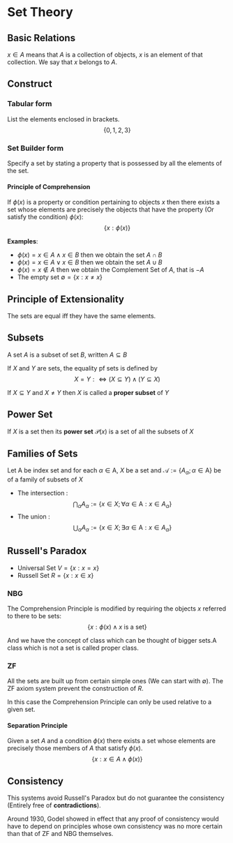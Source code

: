 # Set Theory

## Basic Relations
$x\in A$ means that $A$ is a collection of objects, $x$ is an element of that collection. We say that $x$ belongs to $A$.

## Construct
### Tabular form
List the elements enclosed in brackets.
$$\{0,1,2,3\}$$

### Set Builder form 
Specify a set by stating a property that is possessed by all the elements of the set.   

#### Principle of Comprehension
If $\phi (x)$ is a property or condition pertaining to objects $x$ then there  exists a set whose elements are precisely the objects that have the property (Or satisfy the condition) $\phi (x)$: 
$$\{x:\phi(x) \}$$

**Examples**:
- $\phi(x)=x\in A \land x \in B$ then we obtain the set $A\cap B$
- $\phi(x)=x\in A \lor x \in B$ then we obtain the set $A \cup B$
- $\phi(x)=x\notin A$ then we obtain the Complement Set of $A$, that is $-A$
- The empty set $\emptyset=\{x:x\neq x\}$

## Principle of Extensionality
The sets are equal iff they have the same elements.

## Subsets
A set $A$ is a subset of set $B$, written $A\subseteq B$

If $X$ and $Y$ are sets, the equality pf sets is defined by 
$$
X=Y:\iff (X\subseteq Y)\land (Y\subseteq X)
$$

If $X\subseteq Y$ and $X\not=Y$ then $X$ is called a **proper  subset** of $Y$ 

## Power Set
If $X$ is a set then its **power set** $\mathcal{P}(x)$ is a set of all the subsets of $X$

## Families of Sets
Let $\mathsf{A}$ be index set and for each $\alpha\in\mathsf{A}$, $X$ be a set and $\mathcal{A}:=\{A_\alpha ; \alpha\in\mathsf{A}\}$ be of a family of subsets of $X$
- The intersection : 
  $$\bigcap_{\alpha}A_\alpha:=\{x\in X ; \forall \alpha\in\mathsf{A}:x\in A_\alpha\}$$
- The union :
  $$\bigcup_{\alpha}A_\alpha:=\{x\in X ; \exists \alpha\in\mathsf{A}:x\in A_\alpha\}$$

 ## Russell's Paradox
- Universal Set $V=\{x:x=x\}$
- Russell Set $R=\{x:x\in x\}$

### NBG
The Comprehension Principle is modified by requiring the objects $x$ referred to there to be sets:
$$\{x:\phi(x)\land x \ \text{is a set} \}$$

And we have the concept of class which can be thought of bigger sets.A class which is not a set is called proper class.

### ZF
All the sets are built up from certain simple ones (We can start with $\emptyset$). The ZF axiom system prevent the construction of $R$.

In this case the Comprehension Principle can only be used relative to a given set.

#### Separation Principle 
Given a set $A$ and a condition $\phi(x)$ there exists a set whose elements are precisely those members of $A$ that satisfy $\phi(x)$. 
$$\{x:x\in A \land \phi(x)\}$$

## Consistency
This systems avoid Russell's Paradox but do not guarantee the consistency (Entirely free of **contradictions**).

Around 1930, Godel showed in effect that any proof of consistency would have to depend on principles whose own consistency was no more certain than that of ZF and NBG themselves.

